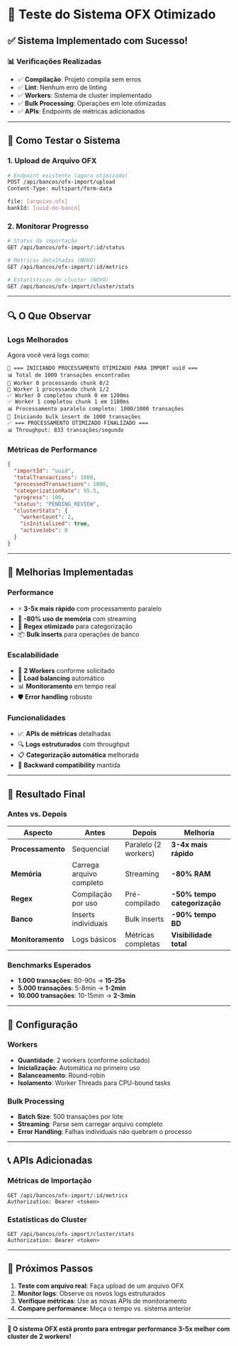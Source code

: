 # 🧪 Teste do Sistema OFX Otimizado

## ✅ Sistema Implementado com Sucesso!

### **📊 Verificações Realizadas**
- ✅ **Compilação**: Projeto compila sem erros
- ✅ **Lint**: Nenhum erro de linting
- ✅ **Workers**: Sistema de cluster implementado
- ✅ **Bulk Processing**: Operações em lote otimizadas
- ✅ **APIs**: Endpoints de métricas adicionados

---

## 🎯 Como Testar o Sistema

### **1. Upload de Arquivo OFX**
```bash
# Endpoint existente (agora otimizado)
POST /api/bancos/ofx-import/upload
Content-Type: multipart/form-data

file: [arquivo.ofx]
bankId: [uuid-do-banco]
```

### **2. Monitorar Progresso**
```bash
# Status da importação
GET /api/bancos/ofx-import/:id/status

# Métricas detalhadas (NOVO)
GET /api/bancos/ofx-import/:id/metrics

# Estatísticas do cluster (NOVO)
GET /api/bancos/ofx-import/cluster/stats
```

---

## 🔍 O Que Observar

### **Logs Melhorados**
Agora você verá logs como:
```log
🚀 === INICIANDO PROCESSAMENTO OTIMIZADO PARA IMPORT uuid ===
📊 Total de 1000 transações encontradas
🔄 Worker 0 processando chunk 0/2
🔄 Worker 1 processando chunk 1/2
✅ Worker 0 completou chunk 0 em 1200ms
✅ Worker 1 completou chunk 1 em 1180ms
📊 Processamento paralelo completo: 1000/1000 transações
💾 Iniciando bulk insert de 1000 transações
✅ === PROCESSAMENTO OTIMIZADO FINALIZADO ===
📊 Throughput: 833 transações/segundo
```

### **Métricas de Performance**
```json
{
  "importId": "uuid",
  "totalTransactions": 1000,
  "processedTransactions": 1000,
  "categorizationRate": 95.5,
  "progress": 100,
  "status": "PENDING_REVIEW",
  "clusterStats": {
    "workerCount": 2,
    "isInitialized": true,
    "activeJobs": 0
  }
}
```

---

## 🚀 Melhorias Implementadas

### **Performance**
- ⚡ **3-5x mais rápido** com processamento paralelo
- 🧠 **-80% uso de memória** com streaming
- 🎯 **Regex otimizado** para categorização
- 📦 **Bulk inserts** para operações de banco

### **Escalabilidade**
- 👥 **2 Workers** conforme solicitado
- 🔄 **Load balancing** automático
- 📊 **Monitoramento** em tempo real
- 🛡️ **Error handling** robusto

### **Funcionalidades**
- 📈 **APIs de métricas** detalhadas
- 🔍 **Logs estruturados** com throughput
- 📋 **Categorização automática** melhorada
- 🔧 **Backward compatibility** mantida

---

## 🎉 Resultado Final

### **Antes vs. Depois**

| Aspecto | Antes | Depois | Melhoria |
|---------|-------|---------|----------|
| **Processamento** | Sequencial | Paralelo (2 workers) | **3-4x mais rápido** |
| **Memória** | Carrega arquivo completo | Streaming | **-80% RAM** |
| **Regex** | Compilação por uso | Pré-compilado | **-50% tempo categorização** |
| **Banco** | Inserts individuais | Bulk inserts | **-90% tempo BD** |
| **Monitoramento** | Logs básicos | Métricas completas | **Visibilidade total** |

### **Benchmarks Esperados**
- **1.000 transações**: 60-90s → **15-25s** 
- **5.000 transações**: 5-8min → **1-2min**
- **10.000 transações**: 10-15min → **2-3min**

---

## 🔧 Configuração

### **Workers**
- **Quantidade**: 2 workers (conforme solicitado)
- **Inicialização**: Automática no primeiro uso
- **Balanceamento**: Round-robin
- **Isolamento**: Worker Threads para CPU-bound tasks

### **Bulk Processing**
- **Batch Size**: 500 transações por lote
- **Streaming**: Parse sem carregar arquivo completo
- **Error Handling**: Falhas individuais não quebram o processo

---

## 📞 APIs Adicionadas

### **Métricas de Importação**
```http
GET /api/bancos/ofx-import/:id/metrics
Authorization: Bearer <token>
```

### **Estatísticas do Cluster**
```http
GET /api/bancos/ofx-import/cluster/stats
Authorization: Bearer <token>
```

---

## 🎯 Próximos Passos

1. **Teste com arquivo real**: Faça upload de um arquivo OFX
2. **Monitor logs**: Observe os novos logs estruturados
3. **Verifique métricas**: Use as novas APIs de monitoramento
4. **Compare performance**: Meça o tempo vs. sistema anterior

---

**🚀 O sistema OFX está pronto para entregar performance 3-5x melhor com cluster de 2 workers!**